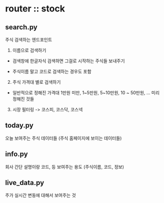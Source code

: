 # router :: stock

## search.py

주식 검색하는 엔드포인트

1. 이름으로 검색하기

- 검색창에 한글자식 검색하면 그걸로 시작하는 주식들 보내주기

- 주식이름 말고 코드로 검색하는 경우도 포함

2. 주식 가격대 별로 검색하기

- 일반적으로 정해진 가격대 1만원 미만, 1~5만원, 5~10만원, 10 ~ 50만원, ... 미리 정해진 것들

3. 시장 필터링 -> 코스피, 코스닥, 코스넥

## today.py

오늘 보여주는 주식 데이터들 (주식 홈페이지에 보이는 데이터들)

## info.py

회사 간단 설명이랑 코드, 등 보여주는 용도 (주식이름, 코드, 정보)

## live_data.py

주가 실시간 변동에 대해서 보여주는 것